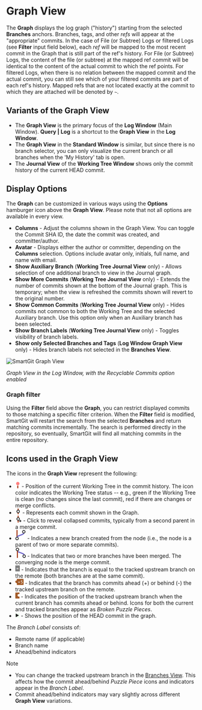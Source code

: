 # Graph View

The **Graph** displays the log graph ("history") starting from the selected **Branches** anchors.
Branches, tags, and other *refs* will appear at the "appropriate" commits.
In the case of File (or Subtree) Logs or filtered Logs (see **Filter** input field below), each *ref* will be mapped to the most recent commit in the Graph that is still part of the ref's history.
For File (or Subtree) Logs, the content of the file (or subtree) at the mapped ref commit will be identical to the content of the actual commit to which the ref points.
For filtered Logs, when there is no relation between the mapped commit and the actual commit, you can still see which of your filtered commits are part of each ref's history.
Mapped refs that are not located exactly at the commit to which they are attached will be denoted by `~`.

## Variants of the Graph View

- The **Graph View** is the primary focus of the **Log Window** (Main Window).
  **Query \| Log** is a shortcut to the **Graph View** in the **Log Window**.
- The **Graph View** in the **Standard Window** is similar, but since there is no branch selector, you can only visualize the current branch or all branches when the 'My History' tab is open.
- The **Journal View** of the **Working Tree Window** shows only the commit history of the current HEAD commit.

## Display Options

The **Graph** can be customized in various ways using the **Options** hamburger icon above the **Graph View**.
Please note that not all options are available in every view.
- **Columns** - Adjust the columns shown in the Graph View.
  You can toggle the Commit SHA ID, the date the commit was created, and committer/author.
- **Avatar** - Displays either the author or committer, depending on the **Columns** selection.
  Options include avatar only, initials, full name, and name with email.
- **Show Auxiliary Branch** (**Working Tree Journal View** only) - Allows selection of one additional branch to view in the Journal graph.
- **Show More Commits** (**Working Tree Journal View** only) - Extends the number of commits shown at the bottom of the Journal graph.
  This is temporary; when the view is refreshed the commits shown will revert to the original number.
- **Show Common Commits** (**Working Tree Journal View** only) - Hides commits not common to both the Working Tree and the selected Auxiliary branch.
  Use this option only when an Auxiliary branch has been selected.
- **Show Branch Labels** (**Working Tree Journal View** only) - Toggles visibility of branch labels.
- **Show only Selected Branches and Tags** (**Log Window Graph View** only) - Hides branch labels not selected in the **Branches View**.

![SmartGit Graph View](../images/Graph-View.png)

*Graph View in the Log Window, with the Recyclable Commits option enabled*

### Graph filter

Using the **Filter** field above the **Graph**, you can restrict displayed commits to those matching a specific filter criterion.
When the **Filter** field is modified, SmartGit will restart the search from the selected **Branches** and return matching commits incrementally.
The search is performed directly in the repository, so eventually, SmartGit will find all matching commits in the entire repository.

## Icons used in the Graph View

The icons in the **Graph View** represent the following:

- ![Working Tree](../images/Graph-View-WorkingTree-Icon.png) - Position of the current Working Tree in the commit history.
  The icon color indicates the Working Tree status -- e.g., green if the Working Tree is clean (no changes since the last commit), red if there are changes or merge conflicts.
- ![Commit Node](../images/Graph-View-Node-Icon.png) - Represents each commit shown in the Graph.
- ![Expandable Node](../images/Graph-View-NodeExpand-Icon.png) - Click to reveal collapsed commits, typically from a second parent in a merge commit.
- ![Branch Split](../images/Graph-View-BranchFork-Icon.png) - Indicates a new branch created from the node (i.e., the node is a parent of two or more separate commits).
- ![Branch Merge](../images/Graph-View-BranchMerge-Icon.png) - Indicates that two or more branches have been merged.
  The converging node is the merge commit.
- ![Same Commit](../images/Graph-View-SameCommit-Icon.png) - Indicates that the branch is equal to the tracked upstream branch on the remote (both branches are at the same commit).
- ![Commits Ahead or Behind](../images/Graph-View-CommitsAhead-Icon.png) - Indicates that the branch has commits ahead (+) or behind (-) the tracked upstream branch on the remote.
- ![Broken Puzzle Upstream](../images/Graph-View-BasePuzzle-Icon.png) - Indicates the position of the tracked upstream branch when the current branch has commits ahead or behind.
  Icons for both the current and tracked branches appear as _Broken Puzzle Pieces_.
- ![Selected Branch Head](../images/Graph-View-SelectedHead-Icon.png) - Shows the position of the HEAD commit in the graph.

The _Branch Label_ consists of:
- Remote name (if applicable)
- Branch name
- Ahead/behind indicators

> [!NOTE]
> - You can change the tracked upstream branch in the [Branches View](Branches-view.md#upstream-tracked-branch).
>   This affects how the commit ahead/behind _Puzzle Piece_ icons and indicators appear in the _Branch Label_.
> - Commit ahead/behind indicators may vary slightly across different **Graph View** variations.

